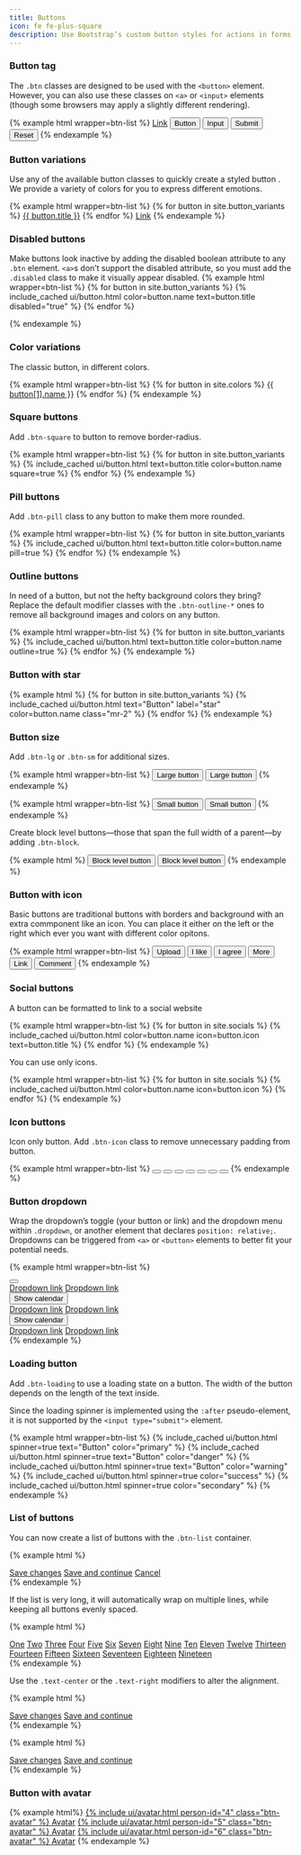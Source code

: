 ```yaml
---
title: Buttons
icon: fe fe-plus-square
description: Use Bootstrap’s custom button styles for actions in forms, dialogs, and more. Includes support for a handful of contextual variations, sizes, states, and more.
---
```



### Button tag

The `.btn` classes are designed to be used with the `<button>` element. However, you can also use these classes on `<a>` or `<input>` elements (though some browsers may apply a slightly different rendering).

{% example html wrapper=btn-list %}
<a href="#" class="btn btn-primary" role="button">Link</a>
<button class="btn btn-primary">Button</button>
<input type="button" class="btn btn-primary" value="Input" />
<input type="submit" class="btn btn-primary" value="Submit" />
<input type="reset" class="btn btn-primary" value="Reset" />
{% endexample %}

### Button variations

Use any of the available button classes to quickly create a styled button . We provide a variety of colors for you to express different emotions.

{% example html wrapper=btn-list %}
{% for button in site.button_variants %}
<a href="#" class="btn btn-{{ button.name }}">{{ button.title }}</a>
{% endfor %}
<a href="#" class="btn btn-link">Link</a>
{% endexample %}

### Disabled buttons

Make buttons look inactive by adding the disabled boolean attribute to any `.btn` element. `<a>`s don’t support the disabled attribute, so you must add the `.disabled` class to make it visually appear disabled.
{% example html wrapper=btn-list %}
{% for button in site.button_variants %}
{% include_cached ui/button.html color=button.name text=button.title disabled="true" %}
{% endfor %}

{% endexample %}


### Color variations

The classic button, in different colors.

{% example html wrapper=btn-list %}
{% for button in site.colors %}
<a href="#" class="btn btn-{{ button[0] }}">{{ button[1].name }}</a>
{% endfor %}
{% endexample %}

### Square buttons

Add `.btn-square` to button to remove border-radius.

{% example html wrapper=btn-list %}
{% for button in site.button_variants %}
{% include_cached ui/button.html text=button.title color=button.name square=true %}
{% endfor %}
{% endexample %}

### Pill buttons

Add `.btn-pill` class to any button to make them more rounded.

{% example html wrapper=btn-list %}
{% for button in site.button_variants %}
{% include_cached ui/button.html text=button.title color=button.name pill=true %}
{% endfor %}
{% endexample %}

### Outline buttons

In need of a button, but not the hefty background colors they bring? Replace the default modifier classes with the `.btn-outline-*` ones to remove all background images and colors on any button.

{% example html wrapper=btn-list %}
{% for button in site.button_variants %}
{% include_cached ui/button.html text=button.title color=button.name outline=true %}
{% endfor %}
{% endexample %}

### Button with star

{% example html %}
{% for button in site.button_variants %}
  {% include_cached ui/button.html text="Button" label="star" color=button.name class="mr-2" %}
{% endfor %}
{% endexample %}

### Button size

Add `.btn-lg` or `.btn-sm` for additional sizes.

{% example html wrapper=btn-list %}
<button type="button" class="btn btn-primary btn-lg">Large button</button>
<button type="button" class="btn btn-secondary btn-lg">Large button</button>
{% endexample %}

{% example html wrapper=btn-list %}
<button type="button" class="btn btn-primary btn-sm">Small button</button>
<button type="button" class="btn btn-secondary btn-sm">Small button</button>
{% endexample %}

Create block level buttons—those that span the full width of a parent—by adding `.btn-block`.

{% example html %}
<button type="button" class="btn btn-primary btn-block">Block level button</button>
<button type="button" class="btn btn-secondary btn-block">Block level button</button>
{% endexample %}

### Button with icon

Basic buttons are traditional buttons with borders and background with an extra commponent like an icon. You can place it either on the left or the right which ever you want with different color opitons.

{% example html wrapper=btn-list %}
<button type="button" class="btn btn-dark"><i class="icon fe fe-upload mr-2"></i>Upload</button>
<button type="button" class="btn btn-warning"><i class="icon fe fe-heart mr-2"></i>I like</button>
<button type="button" class="btn btn-success"><i class="icon fe fe-check mr-2"></i>I agree</button>
<button type="button" class="btn btn-outline-primary"><i class="icon fe fe-plus mr-2"></i>More</button>
<button type="button" class="btn btn-danger"><i class="icon fe fe-link mr-2"></i>Link</button>
<button type="button" class="btn btn-info"><i class="icon fe fe-message-circle mr-2"></i>Comment</button>
{% endexample %}

### Social buttons

A button can be formatted to link to a social website

{% example html wrapper=btn-list %} 
{% for button in site.socials %}
{% include_cached ui/button.html color=button.name icon=button.icon text=button.title %}
{% endfor %}
{% endexample %}

You can use only icons.

{% example html wrapper=btn-list %} 
{% for button in site.socials %}
{% include_cached ui/button.html color=button.name icon=button.icon %}
{% endfor %}
{% endexample %}

### Icon buttons

Icon only button. Add `.btn-icon` class to remove unnecessary padding from button.

{% example html wrapper=btn-list %} 
<button type="button" class="btn btn-icon btn-primary"><i class="icon fe fe-activity"></i></button>
<button type="button" class="btn btn-icon btn-primary btn-github"><i class="icon fe fe-github"></i></button>
<button type="button" class="btn btn-icon btn-primary btn-success"><i class="icon fe fe-bell"></i></button>
<button type="button" class="btn btn-icon btn-primary btn-warning"><i class="icon fe fe-star"></i></button>
<button type="button" class="btn btn-icon btn-primary btn-danger"><i class="icon fe fe-trash"></i></button>
<button type="button" class="btn btn-icon btn-primary btn-purple"><i class="icon fe fe-bar-chart"></i></button>
<button type="button" class="btn btn-icon btn-primary btn-secondary"><i class="icon fe fe-git-merge"></i></button>
{% endexample %}

### Button dropdown

Wrap the dropdown’s toggle (your button or link) and the dropdown menu within `.dropdown`, or another element that declares `position: relative;`. Dropdowns can be triggered from `<a>` or `<button>` elements to better fit your potential needs.

{% example html wrapper=btn-list %}
<div class="dropdown">
  <button type="button" class="btn btn-secondary dropdown-toggle" data-toggle="dropdown">
     <i class="icon fe fe-calendar"></i>
  </button>
  <div class="dropdown-menu">
    <a class="dropdown-item" href="#">Dropdown link</a>
    <a class="dropdown-item" href="#">Dropdown link</a>
  </div>
</div>

<div class="dropdown">
  <button type="button" class="btn btn-secondary dropdown-toggle" data-toggle="dropdown">
     <i class="icon fe fe-calendar mr-2"></i>Show calendar
  </button>
  <div class="dropdown-menu">
    <a class="dropdown-item" href="#">Dropdown link</a>
    <a class="dropdown-item" href="#">Dropdown link</a>
  </div>
</div>

<div class="dropdown">
  <button type="button" class="btn btn-secondary dropdown-toggle" data-toggle="dropdown">
     Show calendar
  </button>
  <div class="dropdown-menu">
    <a class="dropdown-item" href="#">Dropdown link</a>
    <a class="dropdown-item" href="#">Dropdown link</a>
  </div>
</div>
{% endexample %}

### Loading button

Add `.btn-loading` to use a loading state on a button. The width of the button depends on the length of the text inside.

Since the loading spinner is implemented using the `:after` pseudo-element, it is not supported by the `<input type="submit">` element.

{% example html wrapper=btn-list %}
{% include_cached ui/button.html spinner=true text="Button" color="primary" %}
{% include_cached ui/button.html spinner=true text="Button" color="danger" %}
{% include_cached ui/button.html spinner=true text="Button" color="warning" %}
{% include_cached ui/button.html spinner=true color="success" %}
{% include_cached ui/button.html spinner=true color="secondary" %}
{% endexample %}

### List of buttons

You can now create a list of buttons with the `.btn-list` container.

{% example html %}
<div class="btn-list">
  <a href="#" class="btn btn-success">Save changes</a>
  <a href="#" class="btn btn-secondary">Save and continue</a>
  <a href="#" class="btn btn-danger">Cancel</a>
</div>
{% endexample %}

If the list is very long, it will automatically wrap on multiple lines, while keeping all buttons evenly spaced.

{% example html %}
<div class="btn-list">
  <a href="#" class="btn btn-secondary">One</a>
  <a href="#" class="btn btn-secondary">Two</a>
  <a href="#" class="btn btn-secondary">Three</a>
  <a href="#" class="btn btn-secondary">Four</a>
  <a href="#" class="btn btn-secondary">Five</a>
  <a href="#" class="btn btn-secondary">Six</a>
  <a href="#" class="btn btn-secondary">Seven</a>
  <a href="#" class="btn btn-secondary">Eight</a>
  <a href="#" class="btn btn-secondary">Nine</a>
  <a href="#" class="btn btn-secondary">Ten</a>
  <a href="#" class="btn btn-secondary">Eleven</a>
  <a href="#" class="btn btn-secondary">Twelve</a>
  <a href="#" class="btn btn-secondary">Thirteen</a>
  <a href="#" class="btn btn-secondary">Fourteen</a>
  <a href="#" class="btn btn-secondary">Fifteen</a>
  <a href="#" class="btn btn-secondary">Sixteen</a>
  <a href="#" class="btn btn-secondary">Seventeen</a>
  <a href="#" class="btn btn-secondary">Eighteen</a>
  <a href="#" class="btn btn-secondary">Nineteen</a>
</div>
{% endexample %}

Use the `.text-center` or the `.text-right` modifiers to alter the alignment.

{% example html %}
<div class="btn-list text-center">
  <a href="#" class="btn btn-primary">Save changes</a>
  <a href="#" class="btn btn-secondary">Save and continue</a>
</div>
{% endexample %}

{% example html %}
<div class="btn-list text-right">
  <a href="#" class="btn btn-primary">Save changes</a>
  <a href="#" class="btn btn-secondary">Save and continue</a>
</div>
{% endexample %}

### Button with avatar

{% example html%}
<a href="#" class="btn btn-secondary mr-2">{% include ui/avatar.html person-id="4" class="btn-avatar" %} Avatar</a>
<a href="#" class="btn btn-secondary mr-2">{% include ui/avatar.html person-id="5" class="btn-avatar" %} Avatar</a>
<a href="#" class="btn btn-secondary mr-2">{% include ui/avatar.html person-id="6" class="btn-avatar" %} Avatar</a>
{% endexample %}

